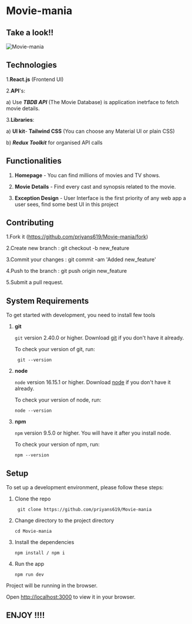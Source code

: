 # Movie-mania

## Take a look!!
![Movie-mania](https://github.com/priyans619/Movie-mania/assets/46921513/f724adb5-fe04-4b70-82ca-514b69dc23cd)

## Technologies
1.**React.js** (Frontend UI)

2.**API**'s:

   a) Use ***TBDB API*** (The Movie Database) is application inetrface to fetch movie details.

3.**Libraries**:
    
   a) **UI kit**- **Tailwind CSS** (You can choose any Material UI or plain CSS)

   b) ***Redux Toolkit*** for organised API calls
   
## Functionalities

1. **Homepage** - You can find millions of movies and TV shows.

2. **Movie Details** - Find every cast and synopsis related to the movie.

3. **Exception Design** - User Interface is the first priority of any web app a user sees, find some best UI in this project

## Contributing
1.Fork it (https://github.com/priyans619/Movie-mania/fork)

2.Create new branch : git checkout -b new_feature

3.Commit your changes : git commit -am 'Added new_feature'

4.Push to the branch : git push origin new_feature

5.Submit a pull request.


## System Requirements

To get started with development, you need to install few tools

1. **git** 
   
   `git` version 2.40.0 or higher. Download [git](https://git-scm.com/downloads) if you don't have it already.

   To check your version of git, run:

   ```shell
    git --version
   ```
2. **node** 

   `node` version 16.15.1 or higher. Download [node](https://nodejs.org/en/download/) if you don't have it already.

    To check your version of node, run:

    ```shell
    node --version
    ```

3. **npm**
  
    `npm` version 9.5.0 or higher. You will have it after you install node.

    To check your version of npm, run:

     ```shell
     npm --version
     ```
## Setup
To set up a development environment, please follow these steps:

1. Clone the repo

   ```shell
    git clone https://github.com/priyans619/Movie-mania
   ```

2. Change directory to the project directory

    ```shell
    cd Movie-mania
    ```

3. Install the dependencies
   
     ```shell
     npm install / npm i
      ```
4. Run the app
   
    ```shell
    npm run dev
    ```

 Project will be running in the browser.

 Open [http://localhost:3000](http://localhost:3000) to view it in your browser.

 ## **ENJOY !!!!**


